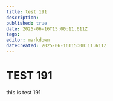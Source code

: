 ```yaml
---
title: test 191
description: 
published: true
date: 2025-06-16T15:00:11.611Z
tags: 
editor: markdown
dateCreated: 2025-06-16T15:00:11.611Z
---
```


# TEST 191
this is test 191
